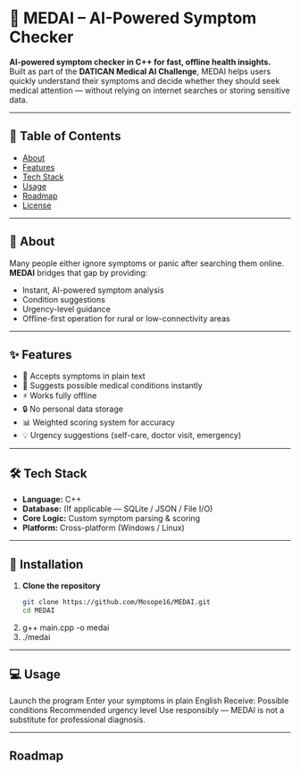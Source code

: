 # 🏥 MEDAI – AI-Powered Symptom Checker

**AI-powered symptom checker in C++ for fast, offline health insights.**  
Built as part of the **DATICAN Medical AI Challenge**, MEDAI helps users quickly understand their symptoms and decide whether they should seek medical attention — without relying on internet searches or storing sensitive data.

---

## 📌 Table of Contents
- [About](#about)
- [Features](#features)
- [Tech Stack](#tech-stack)
- [Usage](#usage)
- [Roadmap](#roadmap)
- [License](#license)

---

## 📖 About

Many people either ignore symptoms or panic after searching them online.  
**MEDAI** bridges that gap by providing:
- Instant, AI-powered symptom analysis
- Condition suggestions
- Urgency-level guidance
- Offline-first operation for rural or low-connectivity areas

---

## ✨ Features

- 📝 Accepts symptoms in plain text  
- 🤖 Suggests possible medical conditions instantly  
- ⚡ Works fully offline  
- 🔒 No personal data storage  
- 📊 Weighted scoring system for accuracy  
- 💡 Urgency suggestions (self-care, doctor visit, emergency)

---

## 🛠 Tech Stack

- **Language:** C++  
- **Database:** (If applicable — SQLite / JSON / File I/O)  
- **Core Logic:** Custom symptom parsing & scoring  
- **Platform:** Cross-platform (Windows / Linux)

---

## 🚀 Installation

1. **Clone the repository**
   ```bash
   git clone https://github.com/Mosope16/MEDAI.git
   cd MEDAI
2. g++ main.cpp -o medai
3. ./medai

---

## 💻 Usage
Launch the program
Enter your symptoms in plain English
Receive:
Possible conditions
Recommended urgency level
Use responsibly — MEDAI is not a substitute for professional diagnosis.

---

## Roadmap
